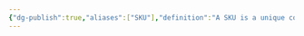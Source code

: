```yaml
---
{"dg-publish":true,"aliases":["SKU"],"definition":"A SKU is a unique code consisting of letters and numbers that identify characteristics about each product.","tags":["concept/general"],"creation_date":"2024-05-02 16:09","permalink":"/concepts/stock-keeping-unit/","dgPassFrontmatter":true}
---
```


